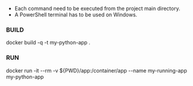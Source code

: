 * Each command need to be executed from the project main directory.
* A PowerShell terminal has to be used on Windows.

### BUILD
docker build -q -t my-python-app .

### RUN 
docker run -it --rm -v ${PWD}/app:/container/app --name my-running-app my-python-app
